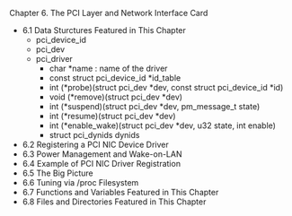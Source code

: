 Chapter 6. The PCI Layer and Network Interface Card

- 6.1 Data Sturctures Featured in This Chapter
  - pci_device_id
  - pci_dev
  - pci_driver
    - char *name : name of the driver
    - const struct pci_device_id *id_table
    - int (*probe)(struct pci_dev *dev, const struct pci_device_id *id)
    - void (*remove)(struct pci_dev *dev)
    - int (*suspend)(struct pci_dev *dev, pm_message_t state)
    - int (*resume)(struct pci_dev *dev)
    - int (*enable_wake)(struct pci_dev *dev, u32 state, int enable)
    - struct pci_dynids dynids
- 6.2 Registering a PCI NIC Device Driver
- 6.3 Power Management and Wake-on-LAN
- 6.4 Example of PCI NIC Driver Registration
- 6.5 The Big Picture
- 6.6 Tuning via /proc Filesystem
- 6.7 Functions and Variables Featured in This Chapter
- 6.8 Files and Directories Featured in This Chapter